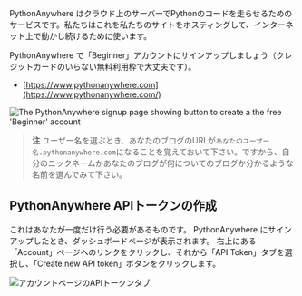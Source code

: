 PythonAnywhere はクラウド上のサーバーでPythonのコードを走らせるためのサービスです。私たちはこれを私たちのサイトをホスティングして、インターネット上で動かし続けるために使います。

PythonAnywhere で「Beginner」アカウントにサインアップしましょう（クレジットカードのいらない無料利用枠で大丈夫です）。

* [https://www.pythonanywhere.com](https://www.pythonanywhere.com/)

![The PythonAnywhere signup page showing button to create a the free 'Beginner' account](../deploy/images/pythonanywhere_beginner_account_button.png)

> **注** ユーザー名を選ぶとき、あなたのブログのURLが`あなたのユーザー名.pythonanywhere.com`になることを覚えておいて下さい。ですから、自分のニックネームかあなたのブログが何についてのブログか分かるような名前を選んでみて下さい。

## PythonAnywhere APIトークンの作成

これはあなたが一度だけ行う必要があるものです。 PythonAnywhere にサインアップしたとき、ダッシュボードページが表示されます。 右上にある「Account」ページへのリンクをクリックし、それから「API Token」タブを選択し、「Create new API token」ボタンをクリックします。

![アカウントページのAPIトークンタブ](../deploy/images/pythonanywhere_create_api_token.png)